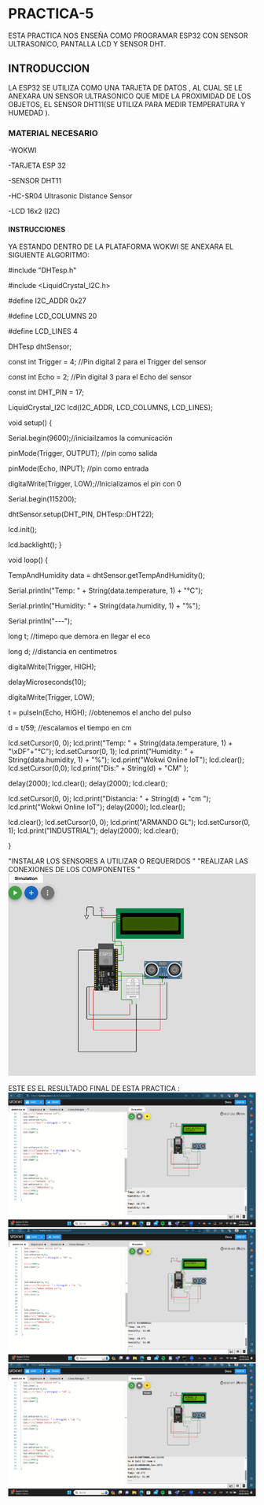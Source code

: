# PRACTICA-5
ESTA PRACTICA NOS ENSEÑA COMO PROGRAMAR ESP32 CON SENSOR ULTRASONICO, PANTALLA LCD Y SENSOR DHT.

## INTRODUCCION 
LA ESP32 SE UTILIZA COMO UNA TARJETA DE DATOS , AL CUAL SE LE ANEXARA UN SENSOR ULTRASONICO QUE MIDE LA PROXIMIDAD DE LOS OBJETOS, EL SENSOR DHT11(SE UTILIZA PARA MEDIR TEMPERATURA Y HUMEDAD ).
### MATERIAL NECESARIO 

-WOKWI

-TARJETA ESP 32

-SENSOR DHT11

-HC-SR04 Ultrasonic Distance Sensor

-LCD 16x2 (I2C)

#### INSTRUCCIONES
YA ESTANDO DENTRO DE LA PLATAFORMA WOKWI SE ANEXARA EL SIGUIENTE ALGORITMO:

#include "DHTesp.h"

#include <LiquidCrystal_I2C.h>

#define I2C_ADDR    0x27

#define LCD_COLUMNS 20

#define LCD_LINES   4

DHTesp dhtSensor;

const int Trigger = 4;   //Pin digital 2 para el Trigger del sensor

const int Echo = 2;   //Pin digital 3 para el Echo del sensor

const int DHT_PIN = 17;

LiquidCrystal_I2C lcd(I2C_ADDR, LCD_COLUMNS, LCD_LINES);


void setup() {

  Serial.begin(9600);//iniciailzamos la comunicación
  
  pinMode(Trigger, OUTPUT); //pin como salida
  
  pinMode(Echo, INPUT);  //pin como entrada
  
  digitalWrite(Trigger, LOW);//Inicializamos el pin con 0
  
   Serial.begin(115200);
   
  dhtSensor.setup(DHT_PIN, DHTesp::DHT22);
  
  lcd.init();
  
  lcd.backlight();
}

void loop()
{

  TempAndHumidity  data = dhtSensor.getTempAndHumidity();
  
  Serial.println("Temp: " + String(data.temperature, 1) + "°C");
  
  Serial.println("Humidity: " + String(data.humidity, 1) + "%");
  
  Serial.println("---"); 
  
  long t; //timepo que demora en llegar el eco
  
  long d; //distancia en centimetros
 
  digitalWrite(Trigger, HIGH);

  delayMicroseconds(10);
  
  digitalWrite(Trigger, LOW);

  t = pulseIn(Echo, HIGH); //obtenemos el ancho del pulso
  
  d = t/59;             //escalamos el tiempo en cm

  lcd.setCursor(0, 0);
  lcd.print("Temp: " + String(data.temperature, 1) + "\xDF"+"°C");
  lcd.setCursor(0, 1);
  lcd.print("Humidity: " + String(data.humidity, 1) + "%");
  lcd.print("Wokwi Online IoT");
  lcd.clear();
  lcd.setCursor(0,0);
  lcd.print("Dis:" + String(d) + "CM" );

  delay(2000);
  lcd.clear();
  delay(2000);
  lcd.clear();


 

  lcd.setCursor(0, 0);
  lcd.print("Distancia: " + String(d) + "cm  ");
  lcd.print("Wokwi Online IoT");
  delay(2000);
  lcd.clear();

  
  

  lcd.clear();
  lcd.setCursor(0, 0);
  lcd.print("ARMANDO  GL");
  lcd.setCursor(0, 1);
  lcd.print("INDUSTRIAL");
  delay(2000);
  lcd.clear();

}

"INSTALAR LOS SENSORES A UTILIZAR O REQUERIDOS "
"REALIZAR LAS CONEXIONES DE LOS COMPONENTES "
![](https://github.com/ArmandoGl98/PRACTICA-5/blob/main/Captura%20de%20pantalla%202024-01-22%20201215.png)

ESTE ES EL RESULTADO FINAL DE ESTA PRACTICA :
![](https://github.com/ArmandoGl98/PRACTICA-5/blob/main/Captura%20de%20pantalla%202024-01-22%20194635.png)
![](https://github.com/ArmandoGl98/PRACTICA-5/blob/main/Captura%20de%20pantalla%202024-01-22%20194546.png)
![](https://github.com/ArmandoGl98/PRACTICA-5/blob/main/Captura%20de%20pantalla%202024-01-22%20194532.png)
